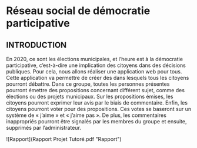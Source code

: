 # Réseau social de démocratie participative 
## INTRODUCTION 
 
En 2020, ce sont les élections municipales, et l’heure est à la démocratie participative, c’est-à-dire une implication des citoyens dans des décisions publiques. 
Pour cela, nous allons réaliser une application web pour tous. Cette application va permettre de créer des dans lesquels tous les citoyens pourront débattre. Dans ce groupe, toutes les personnes présentes pourront émettre des propositions concernant différent sujet, comme des élections ou des projets municipaux. Sur les propositions émises, les citoyens pourront exprimer leur avis par le biais de commentaire. 
Enfin, les citoyens pourront voter pour des propositions. Ces votes se baseront sur un système de « j’aime » et « j’aime pas ». 
De plus, les commentaires inappropriés pourront être signalés par les membres du groupe et ensuite, supprimés par l’administrateur. 

![Rapport](Rapport Projet Tutoré.pdf "Rapport")
